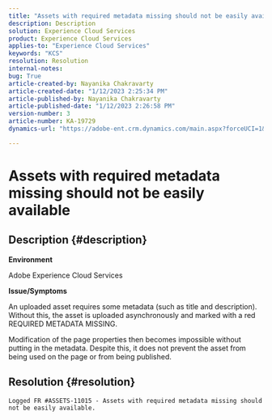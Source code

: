 ```yaml
---
title: "Assets with required metadata missing should not be easily available"
description: Description
solution: Experience Cloud Services
product: Experience Cloud Services
applies-to: "Experience Cloud Services"
keywords: "KCS"
resolution: Resolution
internal-notes: 
bug: True
article-created-by: Nayanika Chakravarty
article-created-date: "1/12/2023 2:25:34 PM"
article-published-by: Nayanika Chakravarty
article-published-date: "1/12/2023 2:26:58 PM"
version-number: 3
article-number: KA-19729
dynamics-url: "https://adobe-ent.crm.dynamics.com/main.aspx?forceUCI=1&pagetype=entityrecord&etn=knowledgearticle&id=5e0a20f5-8492-ed11-aad1-6045bd006c82"

---
```

# Assets with required metadata missing should not be easily available

## Description {#description}


<b>Environment</b>

Adobe Experience Cloud Services

<b>Issue/Symptoms</b>

An uploaded asset requires some metadata (such as title and description). Without this, the asset is uploaded asynchronously and marked with a red REQUIRED METADATA MISSING.

Modification of the page properties then becomes impossible without putting in the metadata. Despite this, it does not prevent the asset from being used on the page or from being published.


## Resolution {#resolution}


`Logged FR #ASSETS-11015 - Assets with required metadata missing should not be easily available.`
